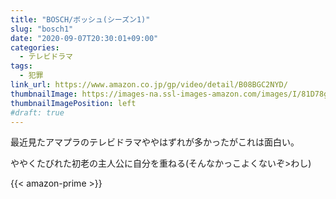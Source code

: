 ```yaml
---
title: "BOSCH/ボッシュ(シーズン1)"
slug: "bosch1"
date: "2020-09-07T20:30:01+09:00"
categories:
  - テレビドラマ
tags:
  - 犯罪
link_url: https://www.amazon.co.jp/gp/video/detail/B08BGC2NYD/
thumbnailImage: https://images-na.ssl-images-amazon.com/images/I/81D78g5GJSL._SX300_.jpg
thumbnailImagePosition: left
#draft: true
---
```

最近見たアマプラのテレビドラマややはずれが多かったがこれは面白い。
<!--more-->
ややくたびれた初老の主人公に自分を重ねる(そんなかっこよくないぞ>わし)

{{< amazon-prime >}}
